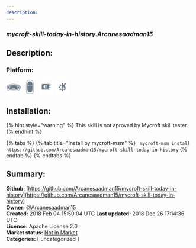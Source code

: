 ```yaml
---
description: 
---
```


### _mycroft-skill-today-in-history.Arcanesaadman15_  
## Description:  
  
### Platform:  
 ![Mark I](../.gitbook/assets/mark-1-icon.png)  ![Mark II](../.gitbook/assets/mark-2-icon.png)  ![Picroft](../.gitbook/assets/picroft-icon.png)  ![plasmoid](../.gitbook/assets/kde.png)   
## Installation:  
{% hint style="warning" %}
This skill is not aproved by Mycroft skill tester.
{% endhint %}
    
{% tabs %}
{% tab title="Install by mycroft-msm" %}
``` mycroft-msm install https://github.com/Arcanesaadman15/mycroft-skill-today-in-history```
{% endtab %}
  {% endtabs %}
    
## Summary:  
**Github:** [https://github.com/Arcanesaadman15/mycroft-skill-today-in-history](https://github.com/Arcanesaadman15/mycroft-skill-today-in-history)  
**Owner:** [@Arcanesaadman15](https://github.com/Arcanesaadman15)  
**Created:** 2018 Feb 04 15:50:04 UTC  **Last updated:** 2018 Dec 26 17:14:36 UTC  
**License:** Apache License 2.0  
**Market status:** [Not in Market](https://market.mycroft.ai/skill/)  
**Categories:** [ uncategorized ]   
